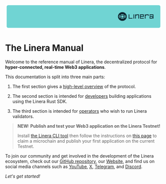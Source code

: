 ![The Linera banner](images/linera_banner_db73e9b.svg)

# The Linera Manual

Welcome to the reference manual of Linera, the decentralized protocol for
**hyper-connected, real-time Web3 applications**.

This documentation is split into three main parts:

1. The first section gives a [high-level overview](core_concepts.md) of the
   protocol.

2. The second section is intended for [developers](developers.md) building
   applications using the Linera Rust SDK.

3. The third section is intended for [operators](operators.md) who wish to run
   Linera validators.

> **NEW: Publish and test your Web3 application on the Linera Testnet!**
>
> Install
> [the Linera CLI tool](developers/getting_started/installation.html#installing-from-cratesio)
> then follow the instructions on
> [this page](developers/getting_started/hello_linera.html#using-the-testnet) to
> claim a microchain and publish your first application on the current Testnet.

To join our community and get involved in the development of the Linera
ecosystem, check out our
[GitHub repository](https://github.com/linera-io/linera-protocol), our
[Website](https://linera.io), and find us on social media channels such as
[YouTube](https://www.youtube.com/@linera_io), [X](https://x.com/linera_io),
[Telegram](https://t.me/linera_official), and
[Discord](https://discord.gg/linera).

_Let's get started!_
